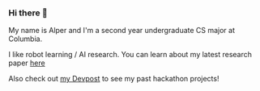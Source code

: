 ### Hi there 👋

My name is Alper and I'm a second year undergraduate CS major at Columbia. 

I like robot learning / AI research. You can learn about my latest research paper <a href="https://clothfunnels.cs.columbia.edu/">here</a>

Also check out <a href="https://devpost.com/alpertucanberk">my Devpost</a> to see my past hackathon projects! 

<!--
**alpercanberk/alpercanberk** is a ✨ _special_ ✨ repository because its `README.md` (this file) appears on your GitHub profile.

Here are some ideas to get you started:

- 🔭 I’m currently working on ...
- 🌱 I’m currently learning ...
- 👯 I’m looking to collaborate on ...
- 🤔 I’m looking for help with ...
- 💬 Ask me about ...
- 📫 How to reach me: ...
- 😄 Pronouns: ...
- ⚡ Fun fact: ...
-->
